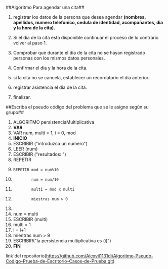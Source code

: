 ##Algoritmo Para agendar una cita##

1. registrar los datos de la persona que desea agendar **(nombres, apellidos, numero telefonico, cedula de identidad, acompañantes, dia y la hora de la cita).**

2. Si el dia de la cita esta disponible continuar el proceso de lo contrario volver al paso 1.

3. Comprobar que durante el dia de la cita no se hayan registrado personas con los mismos datos personales.

4. Confirmar el dia y la hora de la cita.

5. si la cita no se cancela, establecer un recordatorio el dia anterior.

6. registrar asistencia el dia de la cita.

7. finalizar.

##Escriba el pseudo código del problema que se le asigno según su grupo##

01. ALGORITMO persistenciaMultiplicativa
02. **VAR**
03. VAR num, multi = 1, i = 0, mod
04. **INICIO**
05. ESCRIBIR ("introduzca un numero")
06. LEER (num)
07. ESCRIBIR ("resultados: ")
08. REPETIR 
09.		REPETIR mod = num%10
10.				num = num/10
11.				multi = mod x multi
12.				miestras num > 0	
13.
14.	num = multi
15.	ESCRIBIR (multi)
16.	multi = 1
17.	i = i+1
18.	mientras num > 9
19. ESCRIBIR("la persistencia multiplicativa es (i)")
20. **FIN**

link`del repositorio(https://github.com/Alexvil1131di/Algoritmo-Pseudo-Codigo-Prueba-de-Escritorio-Casos-de-Prueba.git)
